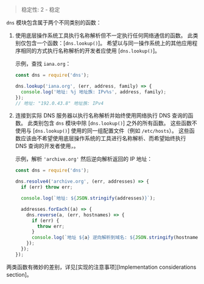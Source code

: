 
<!--introduced_in=v0.10.0-->

> 稳定性: 2 - 稳定

`dns` 模块包含属于两个不同类别的函数：

1. 使用底层操作系统工具执行名称解析但不一定执行任何网络通信的函数。 
    此类别仅包含一个函数：[`dns.lookup()`]。 
    希望以与同一操作系统上的其他应用程序相同的方式执行名称解析的开发者应使用 [`dns.lookup()`]。

    示例，查找 `iana.org`：

    ```js
    const dns = require('dns');

    dns.lookup('iana.org', (err, address, family) => {
      console.log('地址: %j 地址族: IPv%s', address, family);
    });
    // 地址: "192.0.43.8" 地址族: IPv4
    ```

2. 连接到实际 DNS 服务器以执行名称解析并始终使用网络执行 DNS 查询的函数。 
    此类别包含 `dns` 模块中除 [`dns.lookup()`] 之外的所有函数。 
    这些函数不使用与 [`dns.lookup()`] 使用的同一组配置文件（例如 `/etc/hosts`）。 
    这些函数应该由不希望使用底层操作系统的工具进行名称解析、而希望始终执行 DNS 查询的开发者使用，。

    示例，解析 `'archive.org'` 然后逆向解析返回的 IP 地址：

    ```js
    const dns = require('dns');

    dns.resolve4('archive.org', (err, addresses) => {
      if (err) throw err;

      console.log(`地址: ${JSON.stringify(addresses)}`);

      addresses.forEach((a) => {
        dns.reverse(a, (err, hostnames) => {
          if (err) {
            throw err;
          }
          console.log(`地址 ${a} 逆向解析到域名: ${JSON.stringify(hostnames)}`);
        });
      });
    });
    ```

两类函数有微妙的差别，详见[实现的注意事项][Implementation considerations section]。


